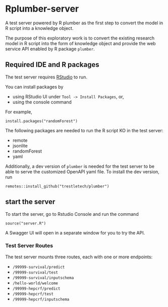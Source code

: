 # Rplumber-server
A test server powered by R plumber as the first step to convert the model in R script into a knowledge object.  

The purpose of this exploratory work is to convert the existing research model in R script into the form of knowledge object and provide the web service API enabled by R package `plumber`.

## Required IDE and R packages

The test server requires [RStudio](https://rstudio.com/products/rstudio/download/) to run.

You can install packages by
- using RStudio UI under `Tool -> Install Packages`, or,
- using the console command

For example,

```
install.packages("randomForest")
```

The following packages are needed to run the R script KO in the test server:
- remote
- jsonlite
- randomForest
- yaml

Additionally, a dev version of `plumber` is needed for the test server to be able to serve the customized OpenAPI yaml file.
To install the dev version, run
```
remotes::install_github("trestletech/plumber")
```

## start the server

To start the server, go to Rstudio Console and run the command
```
source("server.R")
```

A Swagger UI will open in a separate window for you to try the API.

### Test Server Routes
The test server mounts three routes, each with one or more endpoints:
- `/99999-survival/predict`
- `/99999-survival/test`
- `/99999-survival/inputschema`
- `/hello-world/welcome`
- `/99999-hepcrf/predict`
- `/99999-hepcrf/test`
- `/99999-hepcrf/inputschema`
